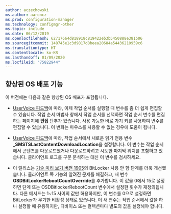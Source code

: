 ```yaml
---
author: aczechowski
ms.author: aaroncz
ms.prod: configuration-manager
ms.technology: configmgr-other
ms.topic: include
ms.date: 06/12/2019
ms.openlocfilehash: 62717664d818918c819422eb3b5450888e381b06
ms.sourcegitcommit: 148745e1c3d9817d8beea20684a54436210959c6
ms.translationtype: HT
ms.contentlocale: ko-KR
ms.lasthandoff: 01/09/2020
ms.locfileid: "75822944"
---
```

## <a name="bkmk_osd"></a> 향상된 OS 배포 기능

이 버전에는 다음과 같은 향상된 OS 배포가 포함됩니다.

- [UserVoice 피드백](https://configurationmanager.uservoice.com/forums/300492-ideas/suggestions/18751582-keyboard-support-for-edit-task-sequence-variables)에 따라, 이제 작업 순서를 실행할 때 변수를 좀 더 쉽게 편집할 수 있습니다. 작업 순서 마법사 창에서 작업 순서를 선택하면 작업 순서 변수를 편집하는 페이지에 **편집** 단추가 있습니다. 사용 가능한 바로 가기 키를 사용하여 변수를 편집할 수 있습니다. 이 변화는 마우스를 사용할 수 없는 경우에 도움이 됩니다.<!-- 4668846 -->

- [UserVoice 피드백](https://configurationmanager.uservoice.com/forums/300492-ideas/suggestions/20172811-display-what-distribution-point-is-being-used-duri)에 따라, 작업 순서에서 새로운 읽기 전용 변수 **_SMSTSLastContentDownloadLocation**을 설정합니다. 이 변수는 작업 순서에서 콘텐츠를 다운로드했거나 다운로드하려고 시도한 마지막 위치를 포함하고 있습니다. 클라이언트 로그를 구문 분석하는 대신 이 변수를 검사하세요.<!-- 2840337 -->

- 이 릴리스는 [기술 미리 보기 버전 1905](/sccm/core/get-started/2019/technical-preview-1905#bkmk_osd)의 BitLocker 사용 안 함 단계를 더욱 개선했습니다. 클라이언트 쪽 기능의 알려진 문제를 해결하고, 새 변수 **OSDBitLockerRebootCountOverride**를 추가합니다. 이 값을 0에서 15로 설정하면 단계 또는 OSDBitlockerRebootCount 변수에서 설정한 횟수가 재정의됩니다. 다른 메서드는 1~15 사이의 값만 허용하지만, 이 변수를 0으로 설정하면 BitLocker가 무기한 비활성 상태로 있습니다. 이 새 변수는 작업 순서에서 값을 하나 설정할 때 유용하지만, 디바이스 또는 컬렉션마다 별도의 값을 설정해야 합니다.<!-- 4512937 -->
